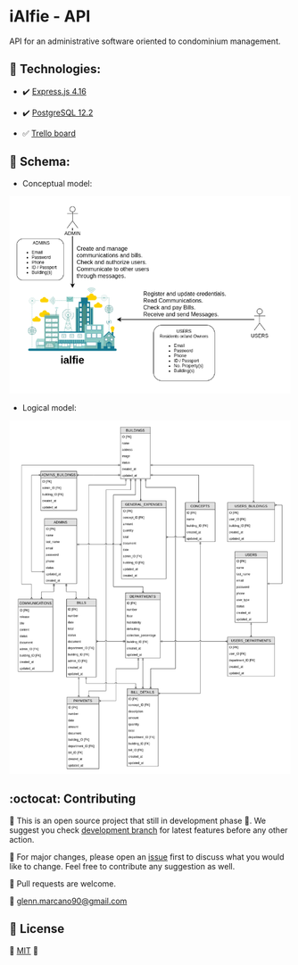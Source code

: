 # iAlfie - API

API for an administrative software oriented to condominium management.

## :dart: Technologies:

* :heavy_check_mark: [Express.js  4.16](https://expressjs.com/)

* :heavy_check_mark: [PostgreSQL 12.2](https://www.postgresql.org/)

* :white_check_mark: [Trello board](https://trello.com/b/6oaUVcGI/ialfie)

## :pencil: Schema:

* Conceptual model:

![Conceptual schema](/assets/ialfie_conceptual_model.png)

* Logical model:

![Logical schema](/assets/ialfie_logic_model.png)

## :octocat: Contributing

:construction: This is an open source project that still in development phase :baby:. We suggest you check [development branch](https://github.com/glenn-dev/ialfie-api/tree/development) for latest features before any other action.

:wrench: For major changes, please open an [issue](https://guides.github.com/features/issues/) first to discuss what you would like to change. Feel free to contribute any suggestion as well.

:electric_plug: Pull requests are welcome. 

:email: glenn.marcano90@gmail.com

## :lock_with_ink_pen: License
:space_invader: [MIT](https://choosealicense.com/licenses/mit/) :space_invader:
